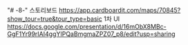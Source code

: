 "# -8-" 
스토리보드 https://app.cardboardit.com/maps/70845?show_tour=true&tour_type=basic
1차 UI https://docs.google.com/presentation/d/16mObX8MBc-GgF1Yr99rIAI4ggYIPQaBmgmaZPZ07_p8/edit?usp=sharing

